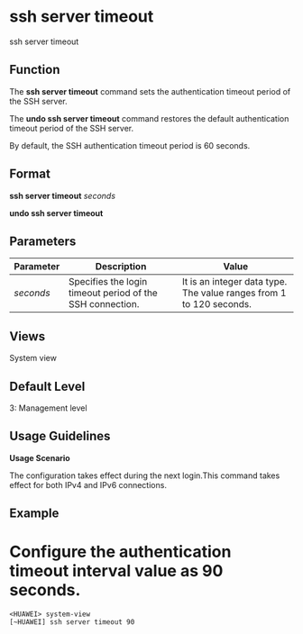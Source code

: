 ssh server timeout
==================

ssh server timeout

Function
--------



The **ssh server timeout** command sets the authentication timeout period of the SSH server.

The **undo ssh server timeout** command restores the default authentication timeout period of the SSH server.



By default, the SSH authentication timeout period is 60 seconds.


Format
------

**ssh server timeout** *seconds*

**undo ssh server timeout**


Parameters
----------

| Parameter | Description | Value |
| --- | --- | --- |
| *seconds* | Specifies the login timeout period of the SSH connection. | It is an integer data type. The value ranges from 1 to 120 seconds. |



Views
-----

System view


Default Level
-------------

3: Management level


Usage Guidelines
----------------

**Usage Scenario**



The configuration takes effect during the next login.This command takes effect for both IPv4 and IPv6 connections.




Example
-------

# Configure the authentication timeout interval value as 90 seconds.
```
<HUAWEI> system-view
[~HUAWEI] ssh server timeout 90

```